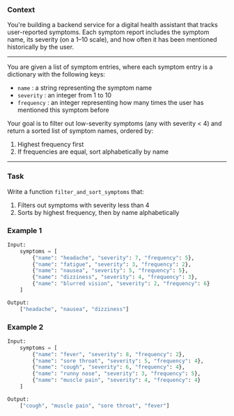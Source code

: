 ### Context

You're building a backend service for a digital health assistant that tracks user-reported symptoms. Each symptom report includes the symptom name, its severity (on a 1–10 scale), and how often it has been mentioned historically by the user.

---

You are given a list of symptom entries, where each symptom entry is a dictionary with the following keys:

- `name` : a string representing the symptom name  
- `severity` : an integer from 1 to 10  
- `frequency` : an integer representing how many times the user has mentioned this symptom before

Your goal is to filter out low-severity symptoms (any with severity < 4) and return a sorted list of symptom names, ordered by:
1. Highest frequency first  
2. If frequencies are equal, sort alphabetically by name

---

### Task

Write a function `filter_and_sort_symptoms` that:
1. Filters out symptoms with severity less than 4
2. Sorts by highest frequency, then by name alphabetically

### Example 1

```python
Input:
    symptoms = [
        {"name": "headache", "severity": 7, "frequency": 5},
        {"name": "fatigue", "severity": 3, "frequency": 2},
        {"name": "nausea", "severity": 5, "frequency": 5},
        {"name": "dizziness", "severity": 4, "frequency": 3},
        {"name": "blurred vision", "severity": 2, "frequency": 6}
    ]

Output:
    ["headache", "nausea", "dizziness"]
```

### Example 2
```python
Input:
    symptoms = [
        {"name": "fever", "severity": 8, "frequency": 2},
        {"name": "sore throat", "severity": 5, "frequency": 4},
        {"name": "cough", "severity": 6, "frequency": 4},
        {"name": "runny nose", "severity": 3, "frequency": 5},
        {"name": "muscle pain", "severity": 4, "frequency": 4}
    ]

Output:
    ["cough", "muscle pain", "sore throat", "fever"]
```       
